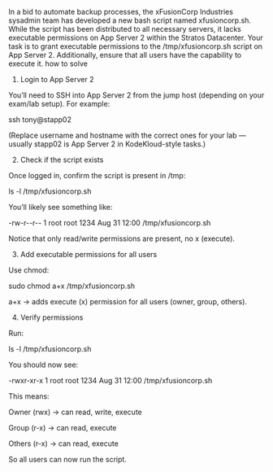 In a bid to automate backup processes, the xFusionCorp Industries sysadmin team has developed a new bash script named xfusioncorp.sh. While the script has been distributed to all necessary servers, it lacks executable permissions on App Server 2 within the Stratos Datacenter. Your task is to grant executable permissions to the /tmp/xfusioncorp.sh script on App Server 2. Additionally, ensure that all users have the capability to execute it. how to solve

1. Login to App Server 2

You’ll need to SSH into App Server 2 from the jump host (depending on your exam/lab setup).
For example:

ssh tony@stapp02


(Replace username and hostname with the correct ones for your lab — usually stapp02 is App Server 2 in KodeKloud-style tasks.)

2. Check if the script exists

Once logged in, confirm the script is present in /tmp:

ls -l /tmp/xfusioncorp.sh


You’ll likely see something like:

-rw-r--r--  1 root root  1234 Aug 31 12:00 /tmp/xfusioncorp.sh


Notice that only read/write permissions are present, no x (execute).

3. Add executable permissions for all users

Use chmod:

sudo chmod a+x /tmp/xfusioncorp.sh


a+x → adds execute (x) permission for all users (owner, group, others).

4. Verify permissions

Run:

ls -l /tmp/xfusioncorp.sh


You should now see:

-rwxr-xr-x  1 root root 1234 Aug 31 12:00 /tmp/xfusioncorp.sh


This means:

Owner (rwx) → can read, write, execute

Group (r-x) → can read, execute

Others (r-x) → can read, execute

So all users can now run the script.
